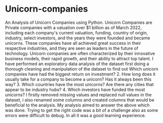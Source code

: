 # Unicorn-companies
An Analysis of Unicorn Companies using Python.
Unicorn Companies are Private companies with a valuation over $1 billion as of March 2022, including each company's current valuation, funding, country of origin, industry, select investors, and the years they were founded and became unicorns.
These companies have all achieved great success in their respective industries, and they are seen as leaders in the future of technology. Unicorn companies are often characterized by their innovative business models, their rapid growth, and their ability to attract top talent.
I have performed an exploratory data analysis of the dataset first doing a thorough cleaning and manipulation of the dataset to find out Which unicorn companies have had the biggest return on investment? 2. How long does it usually take for a company to become a unicorn? Has it always been this way? 3. Which countries have the most unicorns? Are there any cities that appear to be industry hubs? 4. Which investors have funded the most unicorns?
I firstly removed missing values and replaced null values in the dataset, i also renamed some columns and created columns that would be beneficial to the analysis. My analysis aimed to answer the above which was done. Trying to get the right code was a bit of a challenge also as some errors were difficult to debug. In all it was a good learning experience.

